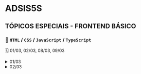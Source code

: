 # ADSIS5S

## TÓPICOS ESPECIAIS - FRONTEND BÁSICO

###  📝 `HTML` / `CSS` / `JavaScript` / `TypeScript`
🗓️ 01/03, 02/03, 08/03, 09/03

<details>
	<summary> 01/03 </summary>

### Forms
</details>


<details>
	<summary> 02/03 </summary>

#### Criando fork do projeto 


Acesse https://github.com/guiseek/adsis5s

Clique em fork no canto superior direito

Copia a URL, vai pro terminal e digita:

`git clone SUA URL .git`

> Ex
>
> https://github.com/guiseek/adsis5s.git

Acesse o diretório do projeto clonado no vscode e execute no terminal

`npm i`

`npm run dev`

### Forms validation
</details>

<!-- <details>
	<summary>
	</summary>
</details> -->
